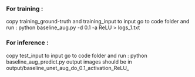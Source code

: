 ### For training :
copy training_ground-truth and training_input to input
go to code folder and run : python baseline_aug.py -d 0.1 -a ReLU > logs_1.txt

### For inference :
copy test_input to input
go to code folder and run : python baseline_aug_predict.py
output images should be in output/baseline_unet_aug_do_0.1_activation_ReLU_
